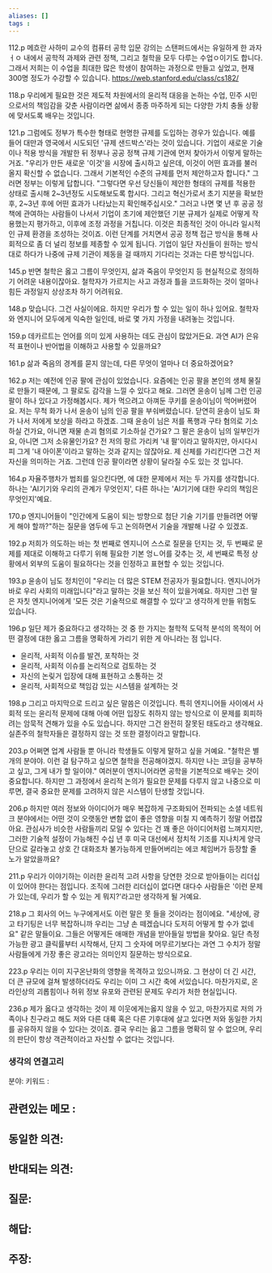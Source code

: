 ```yaml
---
aliases: []
tags : 
---
```


112.p
메흐란 사하미 교수의 컴퓨터 공학 입문 강의는 스탠퍼드에서는 유일하게 한 과자ㅓㅇ 내에서 공학적 과제와 관련 정책, 그리고 철학을 모두 다루는 수업ㅇ이기도 합니다. 그래서 저희는 이 수업을 최대한 많은 학생이 참여하는 과정으로 만들고 싶었고, 현재 300명 정도가 수강할 수 있습니다.
https://web.stanford.edu/class/cs182/

118.p
우리에게 필요한 것은 제도적 차원에서의 윤리적 대응을 논하는 수업, 민주 시민으로서의 책임감을 갖춘 사람이라면 삶에서 종종 마주하게 되는 다양한 가치 충돌 상황에 맞서도록 배우는 것입니다.

121.p
그럼에도 정부가 특수한 형태로 현명한 규제를 도입하는 경우가 있습니다. 예를 들어 대만과 영국에서 시도되던 '규제 샌드박스'라는 것이 있습니다. 기업이 새로운 기술이나 적용 방식을 개발한 뒤 정부나 공공 정책 규제 기관에 먼저 찾아가서 이렇게 말하는 거죠. "우리가 만든 새로운 '이것'을 시장에 출시하고 싶은데, 이것이 어떤 효과를 불러올지 확신할 수 없습니다. 그래서 기본적인 수준의 규제를 먼저 제안하고자 합니다." 그러면 정부는 이렇게 답합니다. "그렇다면 우선 당신들이 제안한 형태의 규제를 적용한 상태로 출시해 2~3년정도 시도해보도록 합시다. 그리고 혁신가로서 초기 지분을 확보한 후, 2~3년 후에 어떤 효과가 나타났는지 확인해주십시오." 그러고 나면 몇 년 후 공공 정책에 관여하는 사람들이 나서서 기업이 초기에 제안했던 기분 규제가 실제로 어떻게 작용했는지 평가하고, 이후에 조정 과정을 거칩니다. 이것은 최종적인 것이 아니라 일시적인 규제 환경을 조성하는 것이죠. 이런 단계를 거치면서 공공 정책 접근 방식을 통해 사회적으로 좀 더 널리 정보를 제종할 수 있게 됩니다. 기업이 일단 자신들이 원하는 방식대로 하다가 나중에 규제 기관이 제동을 걸 때까지 기다리는 것과는 다른 방식입니다.

145.p
반면 철학은 옳고 그름이 무엇인지, 삶과 죽음이 무엇인지 등 현실적으로 정의하기 어려운 내용이잖아요. 철학자가 가르치는 사고 과정과 틀을 코드화하는 것이 얼마나 힘든 과정일지 상상조차 하기 어려워요.

148.p
맞습니다. 그건 사실이에요. 하지만 우리가 할 수 있는 일이 하나 있어요. 철학자와 엔지니어 모두에게 익숙한 일인데, 바로 몇 가지 가정을 내려놓는 것입니다.

159.p
데카르트는 언어를 의미 있게 사용하는 데도 관심이 많았거든요. 과연 AI가 은유적 표현이나 반어법을 이해하고 사용할 수 있을까요?

161.p
삶과 죽음의 경계를 묻지 않는데, 다른 무엇이 얼마나 더 중요하겠어요?

162.p
저는 예전에 인공 팔에 관심이 있었습니다. 요즘에는 인공 팔을 본인의 생체 물질로 만들기 때문에, 그 팔로도 감각을 느낄 수 있다고 해요. 그러면 윤송이 님께 그런 인공 팔이 하나 있다고 가정해봅시다. 제가 먹으려고 아껴둔 쿠키를 윤송이님이 먹어버렸어요. 저는 무척 화가 나서 윤송이 님의 인공 팔을 부숴버렸습니다. 닫연히 윤송이 님도 화가 나서 저에게 보상을 하라고 하겠죠. 그때 윤송이 님은 저를 폭행과 구타 혐의로 기소하실 건가요, 아니면 재물 손괴 혐의로 기소하실 건가요? 그 팔은 윤송이 님의 일부인가요, 아니면 그저 소유물인가요? 전 저의 팡르 가리켜 '내 팔'이라고 말하지만, 아시다시피 그게 '내 아이폰'이라고 말하는 것과 같지는 않잖아요. 제 신체를 가리킨다면 그건 저 자신을 의미하는 거죠. 그런데 인공 팔이라면 상황이 달라질 수도 있는 것 입니다.

164.p
자율주행차가 범죄를 일으킨다면, 에 대한 문제에서 저는 두 가지를 생각합니다. 하나는 'AI기기와 우리의 관계가 무엇인지', 다른 하나는 'AI기기에 대한 우리의 책임은 무엇인지'예요.

170.p
엔지니어들이 "인간에게 도움이 되는 방향으로 첨단 기술 기기를 만들려면 어떻게 해야 할까?"하는 질문을 염두에 두고 논의하면서 기술을 개발해 나갈 수 있겠죠.

192.p
저희가 의도하는 바는 첫 번째로 엔지니어 스스로 질문을 던지는 것, 두 번째로 문제를 제대로 이해하고 다루기 위해 필요한 기본 엉ㄴ어를 갖추는 것, 세 번째로 특정 상황에서 외부의 도움이 필요하다는 것을 인정하고 표현할 수 있는 것입니다.

193.p
윤송이 님도 정치인이 "우리는 더 많은 STEM 전공자가 필요합니다. 엔지니어가 바로 우리 사회의 미래입니다"라고 말하는 것을 보신 적이 있을거예요. 하지만 그런 말은 자칫 엔지니어에게 '모든 것은 기술적으로 해결할 수 있다'고 생각하게 만들 위험도 있습니다.

196.p
일단 제가 중요하다고 생각하는 것 중 한 가지는 철학적 도덕적 분석의 목적이 어떤 결정에 대한 옳고 그름을 명확하게 가리기 위한 게 아니라는 점 입니다. 
- 윤리적, 사회적 이슈를 발견, 포착하는 것
- 윤리적, 사회적 이슈를 논리적으로 검토하는 것
- 자신의 논맂거 입장에 대해 표현하고 소통하는 것
- 윤리적, 사회적으로 책임감 있는 시스템을 설계하는 것

198.p
그리고 마지막으로 드리고 싶은 말씀은 이것입니다. 특히 엔지니어들 사이에서 사회적 또는 윤리적 문제에 대해 아예 어떤 입장도 취하지 않는 방식으로 이 문제를 회피하려는 암묵적 견해가 있을 수도 있습니다. 하지만 그건 완전히 잘못된 태도라고 생각해요. 실존주의 철학자들은 결정하지 않는 것 또한 결정이라고 말합니다.

203.p
어쩌면 업계 사람들 뿐 아니라 학생들도 이렇게 말하고 싶을 거예요. "철학은 별개의 분야야. 이런 걸 탐구하고 싶으면 철학을 전공해야겠지. 하지만 나는 코딩을 공부하고 싶고, 그게 내가 할 일이야."
여러분이 엔지니어라면 공학을 기본적으로 배우는 것이 중요합니다. 하지만 그 과정에서 윤리적 논의가 필요한 문제를 다루지 않고 나중으로 미루면, 결국 중요한 문제를 고려하지 않은 시스템이 탄생할 것입니다.

206.p
하지만 여러 정보와 아이디어가 매우 복잡하게 구조화되어 전파되는 소셜 네트워크 분야에서는 어떤 것이 오랫동안 변함 없이 좋은 영향을 미칠 지 예측하기 정말 어렵잖아요. 관심사가 비슷한 사람들끼리 모일 수 있다는 건 꽤 좋은 아이디어처럼 느껴지지만, 그러한 기술적 설정이 가능해진 수십 년 후 미국 대선에서 정치적 기조를 지나치게 양극단으로 갈라놓고 상호 간 대화조차 불가능하게 만들어버리는 에코 체임버가 등장할 줄 노가 알았을까요?

211.p
우리가 이야기하는 이러한 윤리적 고려 사항을 당연한 것으로 받아들이는 리더십이 있어야 한다는 점입니다. 조직에 그러한 리더십이 없다면 대다수 사람들은 '이런 문제가 있는데, 우리가 할 수 있는 게 뭐지?'라고만 생각하게 될 거예요.

218.p
그 회사의 어느 누구에게서도 이런 말은 못 들을 것이라는 점이에요. "세상에, 광고 타기팅은 너무 복잡하니까 우리는 그냥 손 떼겠습니다 도저히 어떻게 할 수가 없네요" 같은 말들이요. 그들은 어떻게든 애매한 개념을 받아들일 방법을 찾아요. 일단 측정 가능한 광고 클릭률부터 시작해서, 단지 그 숫자에 머무르기보다는 과연 그 수치가 정말 사람들에게 가장 좋은 광고라는 의미인지 질문하는 방식으로요.

223.p
우리는 이미 지구온난화의 영향을 목격하고 있으니까요. 그 현상이 더 긴 시간, 더 큰 규모에 걸쳐 발생하더라도 우리는 이미 그 시간 축에 서있습니다. 마찬가지로, 온라인상의 괴롭힘이나 허위 정보 유포와 관련된 문제도 우리가 처한 현실입니다.

236.p
제가 옳다고 생각하는 것이 제 이웃에게는옳지 않을 수 있고, 마찬가지로 저의 가족이나 친구라고 해도 저와 다른 대륙 혹은 다른 기후대에 살고 있다면 저와 동일한 가치를 공유하지 않을 수 있다는 것이죠. 결국 우리는 옳고 그름을 명확히 알 수 없으며, 우리의 판단이 항상 객관적이라고 자신할 수 없다는 것입니다.



### 생각의 연결고리
분야:
키워드 :

관련있는 메모 : 
- 
동일한 의견: 
- 
반대되는 의견:
- 

질문:
- 
해답:
- 
주장:
- 
